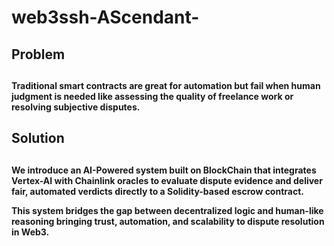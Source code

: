 <h1> web3ssh-AScendant-

<h2> Problem <h2>
<h4> Traditional smart contracts are great for automation but fail when human judgment is needed like assessing the quality of freelance work or resolving subjective disputes. 

<h2> Solution <h2>
<h4> We introduce an AI-Powered system built on BlockChain that integrates Vertex-AI with Chainlink oracles to evaluate dispute evidence and deliver fair, automated verdicts directly to a Solidity-based escrow contract.

This system bridges the gap between decentralized logic and human-like reasoning bringing trust, automation, and scalability to dispute resolution in Web3.
